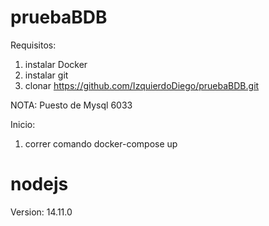 # pruebaBDB

Requisitos:

1. instalar Docker
2. instalar git
3. clonar https://github.com/IzquierdoDiego/pruebaBDB.git

NOTA: 
Puesto de Mysql 6033

Inicio: 
1. correr comando docker-compose up



# nodejs

Version: 14.11.0
